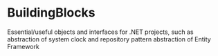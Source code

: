 # BuildingBlocks
Essential/useful objects and interfaces for .NET projects, such as abstraction of system clock and repository pattern abstraction of Entity Framework

